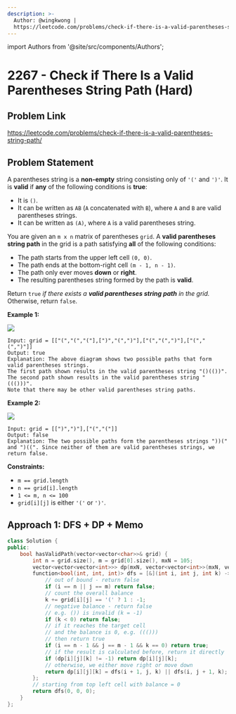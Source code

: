 ```yaml
---
description: >-
  Author: @wingkwong |
  https://leetcode.com/problems/check-if-there-is-a-valid-parentheses-string-path/
---
```


import Authors from '@site/src/components/Authors';

# 2267 - Check if There Is a Valid Parentheses String Path (Hard)

## Problem Link

https://leetcode.com/problems/check-if-there-is-a-valid-parentheses-string-path/

## Problem Statement

A parentheses string is a **non-empty** string consisting only of `'('` and `')'`. It is **valid** if **any** of the following conditions is **true**:

* It is `()`.
* It can be written as `AB` (`A` concatenated with `B`), where `A` and `B` are valid parentheses strings.
* It can be written as `(A)`, where `A` is a valid parentheses string.

You are given an `m x n` matrix of parentheses `grid`. A **valid parentheses string path** in the grid is a path satisfying **all** of the following conditions:

* The path starts from the upper left cell `(0, 0)`.
* The path ends at the bottom-right cell `(m - 1, n - 1)`.
* The path only ever moves **down** or **right**.
* The resulting parentheses string formed by the path is **valid**.

Return `true` _if there exists a **valid parentheses string path** in the grid._ Otherwise, return `false`.



**Example 1:**

![](https://assets.leetcode.com/uploads/2022/03/15/example1drawio.png)

```
Input: grid = [["(","(","("],[")","(",")"],["(","(",")"],["(","(",")"]]
Output: true
Explanation: The above diagram shows two possible paths that form valid parentheses strings.
The first path shown results in the valid parentheses string "()(())".
The second path shown results in the valid parentheses string "((()))".
Note that there may be other valid parentheses string paths.
```

**Example 2:**

![](https://assets.leetcode.com/uploads/2022/03/15/example2drawio.png)

```
Input: grid = [[")",")"],["(","("]]
Output: false
Explanation: The two possible paths form the parentheses strings "))(" and ")((". Since neither of them are valid parentheses strings, we return false. 
```

**Constraints:**

* `m == grid.length`
* `n == grid[i].length`
* `1 <= m, n <= 100`
* `grid[i][j]` is either `'('` or `')'`.

## Approach 1: DFS + DP + Memo

<Authors names="@wingkwong"/>

```cpp
class Solution {
public:
    bool hasValidPath(vector<vector<char>>& grid) {
        int n = grid.size(), m = grid[0].size(), mxN = 105;
        vector<vector<vector<int>>> dp(mxN, vector<vector<int>>(mxN, vector<int>(mxN * 2, -1)));
        function<bool(int, int, int)> dfs = [&](int i, int j, int k) -> bool {
            // out of bound - return false
            if (i == n || j == m) return false;
            // count the overall balance
            k += grid[i][j] == '(' ? 1 : -1;
            // negative balance - return false
            // e.g. ()) is invalid (k = -1)
            if (k < 0) return false;
            // if it reaches the target cell 
            // and the balance is 0, e.g. ((()))
            // then return true 
            if (i == n - 1 && j == m - 1 && k == 0) return true;
            // if the result is calculated before, return it directly
            if (dp[i][j][k] != -1) return dp[i][j][k];
            // otherwise, we either move right or move down
            return dp[i][j][k] = dfs(i + 1, j, k) || dfs(i, j + 1, k);
        };
        // starting from top left cell with balance = 0
        return dfs(0, 0, 0);
    }
};
```
